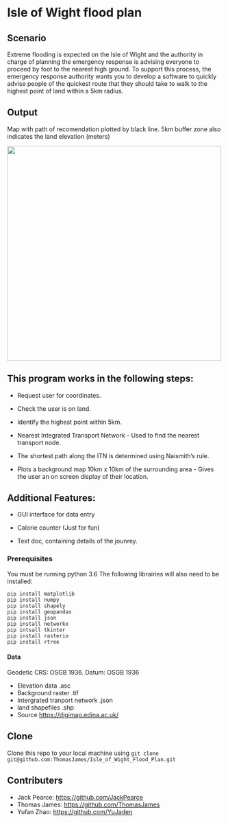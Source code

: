 

# Isle of Wight flood plan 

## Scenario
Extreme flooding is expected on the Isle of Wight and the authority in charge
of planning the emergency response is advising everyone to proceed by foot to
the nearest high ground.
To support this process, the emergency response authority wants you to develop
a software to quickly advise people of the quickest route that they should take
to walk to the highest point of land within a 5km radius.

## Output

Map with path of recomendation plotted by black line. 
5km buffer zone also indicates the land elevation (meters)


<img src="https://github.com/ThomasJames/Isle_of_Wight_Flood_Plan/blob/master/Example_of_use.png" width="500">

## This program works in the following steps:

- Request user for coordinates. 

- Check the user is on land.

- Identify the highest point within 5km.

- Nearest Integrated Transport Network - Used to find the nearest transport node.

- The shortest path along the ITN is determined using Naismith’s rule.

- Plots a background map 10km x 10km of the surrounding area - Gives the user an on screen display of their location. 

## Additional Features:

- GUI interface for data entry 

- Calorie counter (Just for fun)

- Text doc, containing details of the jounrey. 

### Prerequisites

You must be running python 3.6
The following librairies will also need to be installed: 
```
pip install matplotlib
pip install numpy
pip install shapely
pip install geopandas
pip install json
pip install networkx
pip intsall tkinter
pip install rasterio 
pip install rtree 
```

#### Data

Geodetic CRS: OSGB 1936. Datum: OSGB 1936
- Elevation data .asc
- Background raster .tif
- Intergrated tranport network .json
- land shapefiles .shp
- Source https://digimap.edina.ac.uk/

## Clone
Clone this repo to your local machine using ```git clone git@github.com:ThomasJames/Isle_of_Wight_Flood_Plan.git```

## Contributers 
- Jack Pearce: https://github.com/JackPearce
- Thomas James: https://github.com/ThomasJames
- Yufan Zhao: https://github.com/YuJaden




